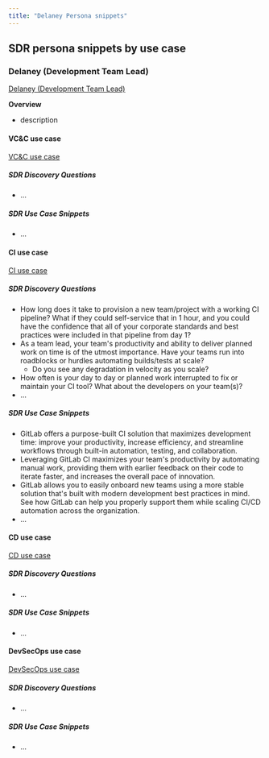 ```yaml
---
title: "Delaney Persona snippets"
---
```


## SDR persona snippets by use case

### Delaney (Development Team Lead)

[Delaney (Development Team Lead)](/handbook/product/personas/#delaney-development-team-lead)

**Overview**

- description

#### VC&C use case

[VC&C use case](/handbook/marketing/brand-and-product-marketing/product-and-solution-marketing/usecase-gtm/version-control-collaboration/#personas)

##### SDR Discovery Questions

- ...

##### SDR Use Case Snippets

- ...

#### CI use case

[CI use case](/handbook/marketing/brand-and-product-marketing/product-and-solution-marketing/usecase-gtm/ci/#personas)

##### SDR Discovery Questions

- How long does it take to provision a new team/project with a working CI pipeline? What if they could self-service that in 1 hour, and you could have the confidence that all of your corporate standards and best practices were included in that pipeline from day 1?
- As a team lead, your team's productivity and ability to deliver planned work on time is of the utmost importance. Have your teams run into roadblocks or hurdles automating builds/tests at scale?
  - Do you see any degradation in velocity as you scale?
- How often is your day to day or planned work interrupted to fix or maintain your CI tool? What about the developers on your team(s)?
- ...

##### SDR Use Case Snippets

- GitLab offers a purpose-built CI solution that maximizes development time: improve your productivity, increase efficiency, and streamline workflows through built-in automation, testing, and collaboration.
- Leveraging GitLab CI maximizes your team's productivity by automating manual work, providing them with earlier feedback on their code to iterate faster, and increases the overall pace of innovation.
- GitLab allows you to easily onboard new teams using a more stable solution that's built with modern development best practices in mind. See how GitLab can help you properly support them while scaling CI/CD automation across the organization.
- ...

#### CD use case

[CD use case](/handbook/marketing/brand-and-product-marketing/product-and-solution-marketing/usecase-gtm/cd/#personas)

##### SDR Discovery Questions

- ...

##### SDR Use Case Snippets

- ...

#### DevSecOps use case

[DevSecOps use case](/handbook/marketing/brand-and-product-marketing/product-and-solution-marketing/usecase-gtm/devsecops/#personas)

##### SDR Discovery Questions

- ...

##### SDR Use Case Snippets

- ...
